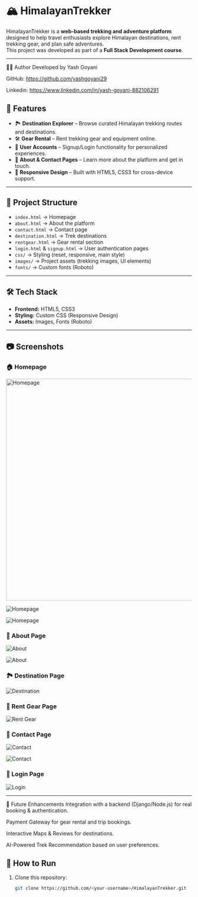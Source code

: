 # 🏔️ HimalayanTrekker

HimalayanTrekker is a **web-based trekking and adventure platform** designed to help travel enthusiasts explore Himalayan destinations, rent trekking gear, and plan safe adventures.  
This project was developed as part of a **Full Stack Development course**.

---
👨‍💻 Author
Developed by Yash Goyani

GitHub: https://github.com/yashgoyani29

Linkedin: https://www.linkedin.com/in/yash-goyani-882106291

## 🚀 Features
- 🏞️ **Destination Explorer** – Browse curated Himalayan trekking routes and destinations.
- 🛠️ **Gear Rental** – Rent trekking gear and equipment online.
- 👤 **User Accounts** – Signup/Login functionality for personalized experiences.
- 📖 **About & Contact Pages** – Learn more about the platform and get in touch.
- 🎨 **Responsive Design** – Built with HTML5, CSS3 for cross-device support.

---

## 📂 Project Structure
- `index.html` → Homepage  
- `about.html` → About the platform  
- `contact.html` → Contact page  
- `destination.html` → Trek destinations  
- `rentgear.html` → Gear rental section  
- `login.html` & `signup.html` → User authentication pages  
- `css/` → Styling (reset, responsive, main style)  
- `images/` → Project assets (trekking images, UI elements)  
- `fonts/` → Custom fonts (Roboto)  

---

## 🛠️ Tech Stack
- **Frontend:** HTML5, CSS3
- **Styling:** Custom CSS (Responsive Design)
- **Assets:** Images, Fonts (Roboto)

---

## 📷 Screenshots
### 🏠 Homepage
<img src="./HimalayanTrekker/images/H1.png" alt="Homepage" width="600"/>

![Homepage](./HimalayanTrekker/images/)

![Homepage](./HimalayanTrekker/images/H3.jpg)

### 📄 About Page
![About](./HimalayanTrekker/images/AU1.jpg)

![About](./HimalayanTrekker/images/AU2.jpg)

### 🏞️ Destination Page
![Destination](./HimalayanTrekker/images/D1.jpg)

### 🎒 Rent Gear Page
![Rent Gear](./HimalayanTrekker/images/RG1.jpg)

### 📩 Contact Page
![Contact](./HimalayanTrekker/images/CO1.jpg)

![Contact](./HimalayanTrekker/images/CO2.jpg)

### 🔑 Login Page
![Login](./HimalayanTrekker/images/LO.jpg)

---
🎯 Future Enhancements
Integration with a backend (Django/Node.js) for real booking & authentication.

Payment Gateway for gear rental and trip bookings.

Interactive Maps & Reviews for destinations.

AI-Powered Trek Recommendation based on user preferences.


## 📑 How to Run
1. Clone this repository:
   ```bash
   git clone https://github.com/<your-username>/HimalayanTrekker.git
